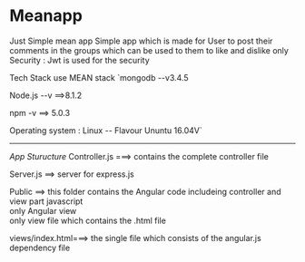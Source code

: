 # Meanapp
Just Simple mean app
Simple app which is made for User to post their comments in the groups which can be used to them to like and dislike only 
Security : Jwt is used for the security

Tech Stack use MEAN stack 
`mongodb --v3.4.5

Node.js --v ==>8.1.2

npm -v ==> 5.0.3

Operating system : Linux -- Flavour Ununtu 16.04V`

---
*App Sturucture*
Controller.js ===> contains the complete controller file

Server.js ==> server for express.js

Public ==> this folder contains the Angular code includeing controller and view part 
     javascript               
          only Angular
     view  
         only view file which contains the .html file
           
views/index.html===> the single file which consists of the angular.js dependency file

